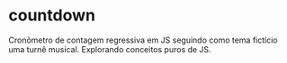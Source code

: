 # countdown

Cronômetro de contagem regressiva em JS seguindo como tema fictício uma turnê musical.
Explorando conceitos puros de JS.


